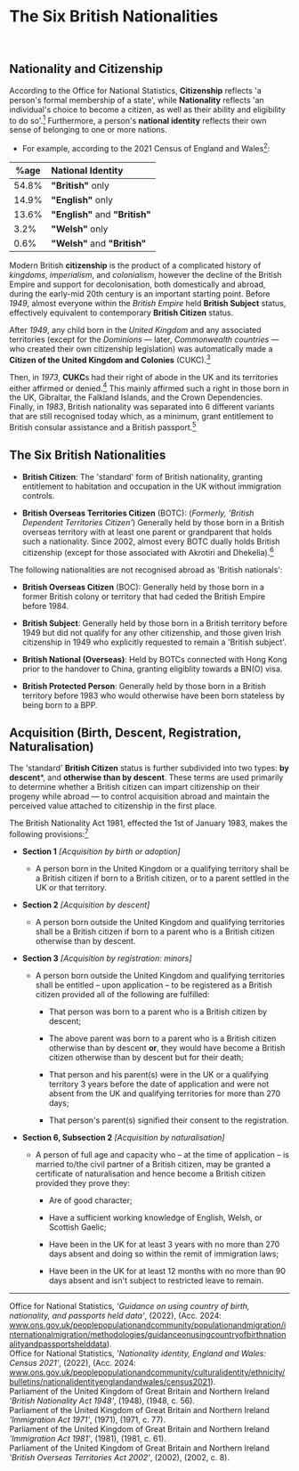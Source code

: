 # The Six British Nationalities

<br>

## Nationality and Citizenship

According to the Office for National Statistics, **Citizenship** reflects 'a person's formal membership of a state', while **Nationality** reflects 'an individual's choice to become a citizen, as well as their ability and eligibility to do so'.<a href="#fn1"><sup>1</sup></a> Furthermore, a person's **national identity** reflects their own sense of belonging to one or more nations.

- For example, according to the 2021 Census of England and Wales<a href="#fn2"><sup>2</sup></a>:

| %age | National Identity |
| --- | :--- |
54.8% | **"British"** only
14.9% | **"English"** only
13.6% | **"English"** and **"British"**
3.2% | **"Welsh"** only
0.6% | **"Welsh"** and **"British"**

Modern British **citizenship** is the product of a complicated history of *kingdoms*, *imperialism*, and *colonialism*, however the decline of the British Empire and support for decolonisation, both domestically and abroad, during the early-mid 20th century is an important starting point. Before *1949*, almost everyone within the *British Empire* held **British Subject** status, effectively equivalent to contemporary **British Citizen** status.

After *1949*, any child born in the *United Kingdom* and any associated territories (except for the *Dominions* — later, *Commonwealth countries* — who created their own citizenship legislation) was automatically made a **Citizen of the United Kingdom and Colonies** (CUKC).<a href="#fn3"><sup>3</sup></a>

Then, in *1973*, **CUKC**s had their right of abode in the UK and its territories either affirmed or denied.<a href="#fn4"><sup>4</sup></a> This mainly affirmed such a right in those born in the UK, Gibraltar, the Falkland Islands, and the Crown Dependencies. Finally, in *1983*, British nationality was separated into 6 different variants that are still recognised today which, as a minimum, grant entitlement to British consular assistance and a British passport.<a href="#fn5"><sup>5</sup></a>

## The Six British Nationalities

- **British Citizen**: The 'standard' form of British nationality, granting entitlement to habitation and occupation in the UK without immigration controls.

- **British Overseas Territories Citizen** (BOTC): (*Formerly, 'British Dependent Territories Citizen'*) Generally held by those born in a British overseas territory with at least one parent or grandparent that holds such a nationality. Since 2002, almost every BOTC dually holds British citizenship (except for those associated with Akrotiri and Dhekelia).<a href="#fn6"><sup>6</sup></a>

The following nationalities are not recognised abroad as 'British nationals':

- **British Overseas Citizen** (BOC): Generally held by those born in a former British colony or territory that had ceded the British Empire before 1984.

- **British Subject**: Generally held by those born in a British territory before 1949 but did not qualify for any other citizenship, and those given Irish citizenship in 1949 who explicitly requested to remain a 'British subject'.

- **British National (Overseas)**: Held by BOTCs connected with Hong Kong prior to the handover to China, granting eligiblity towards a BN(O) visa.

- **British Protected Person**: Generally held by those born in a British territory before 1983 who would otherwise have been born stateless by being born to a BPP.

## Acquisition (Birth, Descent, Registration, Naturalisation)

The 'standard' **British Citizen** status is further subdivided into two types: **by descent***, and **otherwise than by descent**. These terms are used primarily to determine whether a British citizen can impart citizenship on their progeny while abroad — to control acquisition abroad and maintain the perceived value attached to citizenship in the first place. 

The British Nationality Act 1981, effected the 1st of January 1983, makes the following provisions:<a href="#fn7"><sup>7</sup></a>

- **Section 1** *\[Acquisition by birth or adoption\]*

  - A person born in the United Kingdom or a qualifying territory shall be a British citizen if born to a British citizen, or to a parent settled in the UK or that territory.

- **Section 2** *\[Acquisition by descent\]*

  - A person born outside the United Kingdom and qualifying territories shall be a British citizen if born to a parent who is a British citizen otherwise than by descent.

- **Section 3** *\[Acquisition by registration: minors\]*

  - A person born outside the United Kingdom and qualifying territories shall be entitled – upon application – to be registered as a British citizen provided all of the following are fulfilled:
  
    - That person was born to a parent who is a British citizen by descent;
    
    - The above parent was born to a parent who is a British citizen otherwise than by descent **or**, they would have become a British citizen otherwise than by descent but for their death;
    
    - That person and his parent(s) were in the UK or a qualifying territory 3 years before the date of application and were not absent from the UK and qualifying territories for more than 270 days;
    
    - That person's parent(s) signified their consent to the registration.

- **Section 6, Subsection 2** *\[Acquisition by naturalisation\]*

  - A person of full age and capacity who – at the time of application – is married to/the civil partner of a British citizen, may be granted a certificate of naturalisation and hence become a British citizen provided they prove they:

    - Are of good character;
    
    - Have a sufficient working knowledge of English, Welsh, or Scottish Gaelic;
    
    - Have been in the UK for at least 3 years with no more than 270 days absent and doing so within the remit of immigration laws;
    
    - Have been in the UK for at least 12 months with no more than 90 days absent and isn't subject to restricted leave to remain.

---

<div class="bib">

<fn id="fn1">Office for National Statistics, *'Guidance on using country of birth, nationality, and passports held data'*, (2022), (Acc. 2024: www.ons.gov.uk/peoplepopulationandcommunity/populationandmigration/internationalmigration/methodologies/guidanceonusingcountryofbirthnationalityandpassportshelddata).</fn><br>
<fn id="fn2">Office for National Statistics, *'Nationality identity, England and Wales: Census 2021'*, (2022), (Acc. 2024: www.ons.gov.uk/peoplepopulationandcommunity/culturalidentity/ethnicity/bulletins/nationalidentityenglandandwales/census2021).</fn><br>
<fn id="fn3">Parliament of the United Kingdom of Great Britain and Northern Ireland *'British Nationality Act 1948'*, (1948), (1948, c. 56).</fn><br>
<fn id="fn4">Parliament of the United Kingdom of Great Britain and Northern Ireland *'Immigration Act 1971'*, (1971), (1971, c. 77).</fn><br>
<fn id="fn5">Parliament of the United Kingdom of Great Britain and Northern Ireland *'Immigration Act 1981'*, (1981), (1981, c. 61).</fn><br>
<fn id="fn6">Parliament of the United Kingdom of Great Britain and Northern Ireland *'British Overseas Territories Act 2002'*, (2002), (2002, c. 8).</fn>
<!-- Parliament of the United Kingdom of Great Britain and Northern Ireland *'Royal And Parliamentary Titles Act 1927'*, (1927), (1927, c. 4), sec. 2. -->

</div>
